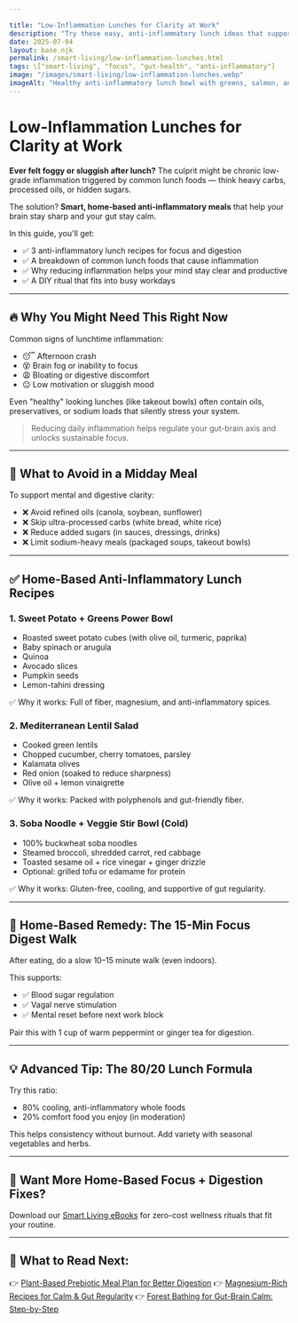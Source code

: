 ```yaml
---

title: "Low-Inflammation Lunches for Clarity at Work"
description: "Try these easy, anti-inflammatory lunch ideas that support digestion, reduce brain fog, and boost your energy — even on busy weekdays."
date: 2025-07-04
layout: base.njk
permalink: /smart-living/low-inflammation-lunches.html
tags: \["smart-living", "focus", "gut-health", "anti-inflammatory"]
image: "/images/smart-living/low-inflammation-lunches.webp"
imageAlt: "Healthy anti-inflammatory lunch bowl with greens, salmon, and sweet potato"
---
```


# Low-Inflammation Lunches for Clarity at Work

**Ever felt foggy or sluggish after lunch?** The culprit might be chronic low-grade inflammation triggered by common lunch foods — think heavy carbs, processed oils, or hidden sugars.

The solution? **Smart, home-based anti-inflammatory meals** that help your brain stay sharp and your gut stay calm.

In this guide, you'll get:

* ✅ 3 anti-inflammatory lunch recipes for focus and digestion
* ✅ A breakdown of common lunch foods that cause inflammation
* ✅ Why reducing inflammation helps your mind stay clear and productive
* ✅ A DIY ritual that fits into busy workdays

---

## 🔥 Why You Might Need This Right Now

Common signs of lunchtime inflammation:

* 😴 Afternoon crash
* 😵 Brain fog or inability to focus
* 😩 Bloating or digestive discomfort
* 😐 Low motivation or sluggish mood

Even "healthy" looking lunches (like takeout bowls) often contain oils, preservatives, or sodium loads that silently stress your system.

> Reducing daily inflammation helps regulate your gut-brain axis and unlocks sustainable focus.

---

## 🍱 What to Avoid in a Midday Meal

To support mental and digestive clarity:

* ❌ Avoid refined oils (canola, soybean, sunflower)
* ❌ Skip ultra-processed carbs (white bread, white rice)
* ❌ Reduce added sugars (in sauces, dressings, drinks)
* ❌ Limit sodium-heavy meals (packaged soups, takeout bowls)

---

## ✅ Home-Based Anti-Inflammatory Lunch Recipes

### 1. Sweet Potato + Greens Power Bowl

* Roasted sweet potato cubes (with olive oil, turmeric, paprika)
* Baby spinach or arugula
* Quinoa
* Avocado slices
* Pumpkin seeds
* Lemon-tahini dressing

✅ Why it works: Full of fiber, magnesium, and anti-inflammatory spices.

### 2. Mediterranean Lentil Salad

* Cooked green lentils
* Chopped cucumber, cherry tomatoes, parsley
* Kalamata olives
* Red onion (soaked to reduce sharpness)
* Olive oil + lemon vinaigrette

✅ Why it works: Packed with polyphenols and gut-friendly fiber.

### 3. Soba Noodle + Veggie Stir Bowl (Cold)

* 100% buckwheat soba noodles
* Steamed broccoli, shredded carrot, red cabbage
* Toasted sesame oil + rice vinegar + ginger drizzle
* Optional: grilled tofu or edamame for protein

✅ Why it works: Gluten-free, cooling, and supportive of gut regularity.

---

## 🧠 Home-Based Remedy: The 15-Min Focus Digest Walk

After eating, do a slow 10–15 minute walk (even indoors).

This supports:

* ✅ Blood sugar regulation
* ✅ Vagal nerve stimulation
* ✅ Mental reset before next work block

Pair this with 1 cup of warm peppermint or ginger tea for digestion.

---

## 💡 Advanced Tip: The 80/20 Lunch Formula

Try this ratio:

* 80% cooling, anti-inflammatory whole foods
* 20% comfort food you enjoy (in moderation)

This helps consistency without burnout. Add variety with seasonal vegetables and herbs.

---

## 📘 Want More Home-Based Focus + Digestion Fixes?

Download our [Smart Living eBooks](/ebooks/smart-living/) for zero-cost wellness rituals that fit your routine.

---

## 🔗 What to Read Next:

👉 [Plant-Based Prebiotic Meal Plan for Better Digestion](/smart-living/plant-based-prebiotic-plan.html)
👉 [Magnesium-Rich Recipes for Calm & Gut Regularity](/smart-living/magnesium-recipes-calm-gut.html)
👉 [Forest Bathing for Gut-Brain Calm: Step-by-Step](/smart-living/forest-bathing-gut-calm.html)
